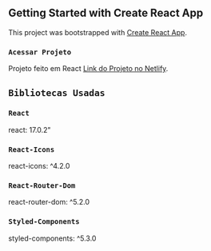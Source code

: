 ## Getting Started with Create React App

This project was bootstrapped with [Create React App](https://github.com/facebook/create-react-app).

### `Acessar Projeto`

Projeto feito em React [Link do Projeto no Netlify](https://adomi-selecao.netlify.app/).

## `Bibliotecas Usadas`

### `React`
react: 17.0.2"
### `React-Icons`
react-icons: ^4.2.0
### `React-Router-Dom`
react-router-dom: ^5.2.0
### `Styled-Components`
styled-components: ^5.3.0



